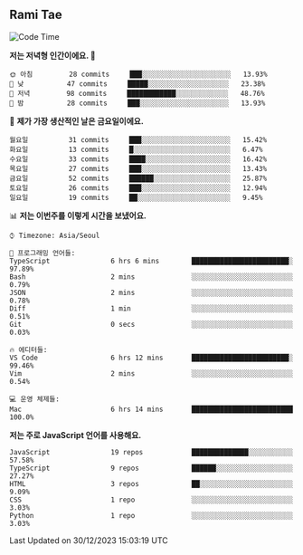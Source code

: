 ## Rami Tae

<!--START_SECTION:waka-->
![Code Time](http://img.shields.io/badge/Code%20Time-1%2C332%20hrs%2049%20mins-blue)

**저는 저녁형 인간이에요. 🦉** 

```text
🌞 아침         28 commits     ███░░░░░░░░░░░░░░░░░░░░░░   13.93% 
🌆 낮　         47 commits     █████░░░░░░░░░░░░░░░░░░░░   23.38% 
🌃 저녁         98 commits     ████████████░░░░░░░░░░░░░   48.76% 
🌙 밤　         28 commits     ███░░░░░░░░░░░░░░░░░░░░░░   13.93%

```
📅 **제가 가장 생산적인 날은 금요일이에요.** 

```text
월요일          31 commits     ███░░░░░░░░░░░░░░░░░░░░░░   15.42% 
화요일          13 commits     █░░░░░░░░░░░░░░░░░░░░░░░░   6.47% 
수요일          33 commits     ████░░░░░░░░░░░░░░░░░░░░░   16.42% 
목요일          27 commits     ███░░░░░░░░░░░░░░░░░░░░░░   13.43% 
금요일          52 commits     ██████░░░░░░░░░░░░░░░░░░░   25.87% 
토요일          26 commits     ███░░░░░░░░░░░░░░░░░░░░░░   12.94% 
일요일          19 commits     ██░░░░░░░░░░░░░░░░░░░░░░░   9.45%

```


📊 **저는 이번주를 이렇게 시간을 보냈어요.** 

```text
⌚︎ Timezone: Asia/Seoul

💬 프로그래밍 언어들: 
TypeScript               6 hrs 6 mins        ████████████████████████░   97.89% 
Bash                     2 mins              ░░░░░░░░░░░░░░░░░░░░░░░░░   0.79% 
JSON                     2 mins              ░░░░░░░░░░░░░░░░░░░░░░░░░   0.78% 
Diff                     1 min               ░░░░░░░░░░░░░░░░░░░░░░░░░   0.51% 
Git                      0 secs              ░░░░░░░░░░░░░░░░░░░░░░░░░   0.03%

🔥 에디터들: 
VS Code                  6 hrs 12 mins       ████████████████████████░   99.46% 
Vim                      2 mins              ░░░░░░░░░░░░░░░░░░░░░░░░░   0.54%

💻 운영 체제들: 
Mac                      6 hrs 14 mins       █████████████████████████   100.0%

```

**저는 주로 JavaScript 언어를 사용해요.** 

```text
JavaScript               19 repos            ██████████████░░░░░░░░░░░   57.58% 
TypeScript               9 repos             ██████░░░░░░░░░░░░░░░░░░░   27.27% 
HTML                     3 repos             ██░░░░░░░░░░░░░░░░░░░░░░░   9.09% 
CSS                      1 repo              ░░░░░░░░░░░░░░░░░░░░░░░░░   3.03% 
Python                   1 repo              ░░░░░░░░░░░░░░░░░░░░░░░░░   3.03%

```



 Last Updated on 30/12/2023 15:03:19 UTC
<!--END_SECTION:waka-->
